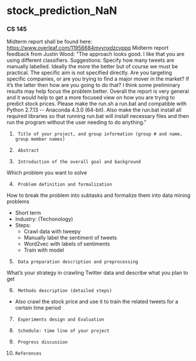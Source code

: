 # stock_prediction_NaN
### CS 145

Midterm report shall be found here: https://www.overleaf.com/11956684mvynxdzcyppq
Midterm report feedback from Justin Wood: "The approach looks good. I like that you are using different classifiers. Suggestions: Specify how many tweets are manually labelled. Ideally the more the better but of course we must be practical. The specific aim is not specified directly. Are you targeting specific companies, or are you trying to find a major mover in the market? If it’s the latter then how are you going to do that? I think some preliminary results may help focus the problem better. Overall the report is very general and it would help to get a more focused view on how you are trying to predict stock prices. Please make the run.sh a run.bat and compatible with Python 2.7.13 -- Anaconda 4.3.0 (64-bit). Also make the run.bat install all required libraries so that running run.bat will install necessary files and then run the program without the user needing to do anything."


1.  	Title of your project, and group information (group # and name, group member names)

2.  	Abstract

3.  	Introduction of the overall goal and background

Which problem you want to solve

4.  	Problem definition and formalization

How to break the problem into subtasks and formalize them into data mining problems
- Short term
- Industry: (Techonology)
- Steps:
  * Crawl data with tweepy
  * Manually label the sentiment of tweets
  * Word2vec with labels of sentiments
  * Train with model

5.  	Data preparation description and preprocessing

What’s your strategy in crawling Twitter data and describe what you plan to get 

6.  	Methods description (detailed steps)
- Also crawl the stock price and use it to train the related tweets for a certain time period

7.  	Experiments design and Evaluation

8.  	Schedule: time line of your project 

9.  	Progress discussion

10.  	References
